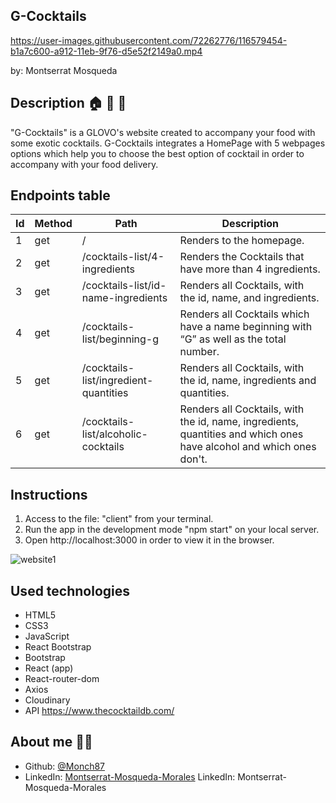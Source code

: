 ## <b> G-Cocktails </b>



https://user-images.githubusercontent.com/72262776/116579454-b1a7c600-a912-11eb-9f76-d5e52f2149a0.mp4



by: Montserrat Mosqueda



## Description :house: :bicyclist: :tropical_drink:

"G-Cocktails" is a GLOVO's website created to accompany your food with some exotic cocktails.
G-Cocktails integrates a HomePage with 5 webpages options which help you to choose the best option of cocktail in order to accompany with your food delivery.


## Endpoints table

| Id  | Method | Path                                        | Description                                                            |
| --- | ------ | ------------------------------------------- | ---------------------------------------------------------------------- |
| 1   | get    | /                                           | Renders to the homepage.                                                       |
| 2   | get    | /cocktails-list/4-ingredients                | Renders the Cocktails that have more than 4 ingredients.              |
| 3   | get   | /cocktails-list/id-name-ingredients            | Renders all Cocktails, with the id, name, and ingredients.                                              |
| 4   | get    | /cocktails-list/beginning-g          | Renders all Cocktails which have a name beginning with “G” as well as the total number.                                                                |
| 5   | get   | /cocktails-list/ingredient-quantities          | Renders all Cocktails, with the id, name, ingredients and quantities.                                   
| 6   | get   | /cocktails-list/alcoholic-cocktails                     |  Renders all Cocktails, with the id, name, ingredients, quantities and which ones have alcohol and which ones don't.                                                                      |
 


  ## Instructions

 1. Access to the file: "client" from your terminal. 
 2. Run the app in the development mode "npm start" on your local server. 
 2. Open http://localhost:3000 in order to view it in the browser.

![website1](https://user-images.githubusercontent.com/72262776/118947356-8afc0e80-b957-11eb-8bea-f987c3b6b086.png)


  ## Used technologies 

- HTML5 
- CSS3
- JavaScript
- React Bootstrap
- Bootstrap
- React (app)
- React-router-dom
- Axios
- Cloudinary
- API https://www.thecocktaildb.com/



## About me :woman_technologist:

* Github: [@Monch87](https://github.com/Monch87)
* LinkedIn: [Montserrat-Mosqueda-Morales](https://www.linkedin.com/in/montserrat-mosqueda-morales)
  LinkedIn: Montserrat-Mosqueda-Morales
